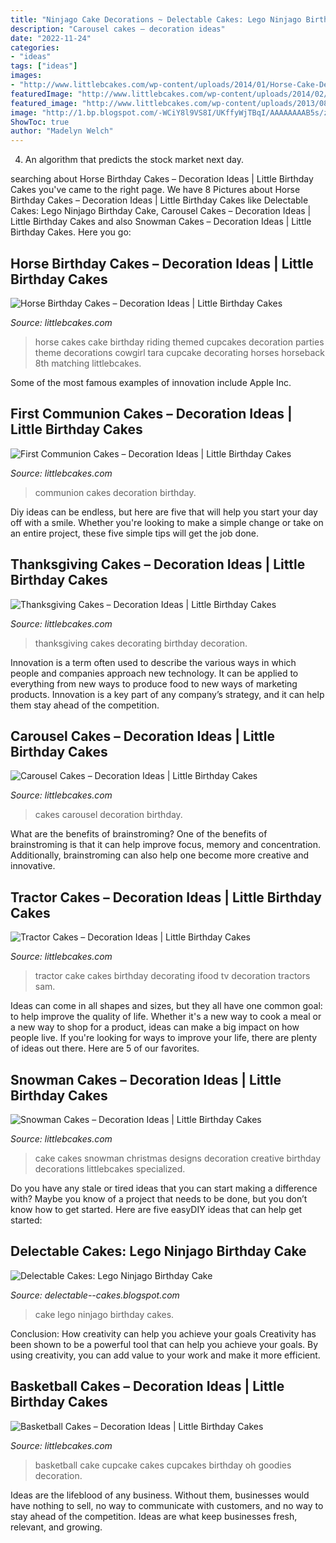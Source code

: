 ```yaml
---
title: "Ninjago Cake Decorations ~ Delectable Cakes: Lego Ninjago Birthday Cake"
description: "Carousel cakes – decoration ideas"
date: "2022-11-24"
categories:
- "ideas"
tags: ["ideas"]
images:
- "http://www.littlebcakes.com/wp-content/uploads/2014/01/Horse-Cake-Decorations-733x1024.jpg"
featuredImage: "http://www.littlebcakes.com/wp-content/uploads/2014/02/Pictures-of-First-Communion-Cakes.jpg"
featured_image: "http://www.littlebcakes.com/wp-content/uploads/2013/08/Pictures-of-Carousel-Cakes.jpg"
image: "http://1.bp.blogspot.com/-WCiY8l9VS8I/UKffyWjTBqI/AAAAAAAAB5s/znKHSwAFDLY/s1600/DSC05866.JPG"
ShowToc: true
author: "Madelyn Welch"
---
```



4. An algorithm that predicts the stock market next day.

	

		
searching about Horse Birthday Cakes – Decoration Ideas | Little Birthday Cakes you've came to the right page. We have 8 Pictures about Horse Birthday Cakes – Decoration Ideas | Little Birthday Cakes like Delectable Cakes: Lego Ninjago Birthday Cake, Carousel Cakes – Decoration Ideas | Little Birthday Cakes and also Snowman Cakes – Decoration Ideas | Little Birthday Cakes. Here you go:
		
    
## Horse Birthday Cakes – Decoration Ideas | Little Birthday Cakes

<img loading=lazy src="http://www.littlebcakes.com/wp-content/uploads/2014/01/Horse-Cake-Decorations-733x1024.jpg" onerror="this.onerror=null;this.src='https://tse1.mm.bing.net/th?id=OIP.4rFTXXEFfjmka-XZb92gewHaKW&amp;pid=15.1';" alt="Horse Birthday Cakes – Decoration Ideas | Little Birthday Cakes">

_Source: littlebcakes.com_

>horse cakes cake birthday riding themed cupcakes decoration parties theme decorations cowgirl tara cupcake decorating horses horseback 8th matching littlebcakes. 

	

Some of the most famous examples of innovation include Apple Inc.

    
## First Communion Cakes – Decoration Ideas | Little Birthday Cakes

<img loading=lazy src="http://www.littlebcakes.com/wp-content/uploads/2014/02/Pictures-of-First-Communion-Cakes.jpg" onerror="this.onerror=null;this.src='https://tse4.mm.bing.net/th?id=OIP.zfnm4-BTchu_Sb08NsrPoQHaMF&amp;pid=15.1';" alt="First Communion Cakes – Decoration Ideas | Little Birthday Cakes">

_Source: littlebcakes.com_

>communion cakes decoration birthday. 

	

Diy ideas can be endless, but here are five that will help you start your day off with a smile. Whether you're looking to make a simple change or take on an entire project, these five simple tips will get the job done.

    
## Thanksgiving Cakes – Decoration Ideas | Little Birthday Cakes

<img loading=lazy src="http://www.littlebcakes.com/wp-content/uploads/2014/05/Thanksgiving-Cakes-Decorating.jpg" onerror="this.onerror=null;this.src='https://tse3.mm.bing.net/th?id=OIP.UsLMReeLqgvXdfKdL7BgcAHaIO&amp;pid=15.1';" alt="Thanksgiving Cakes – Decoration Ideas | Little Birthday Cakes">

_Source: littlebcakes.com_

>thanksgiving cakes decorating birthday decoration. 

	

Innovation is a term often used to describe the various ways in which people and companies approach new technology. It can be applied to everything from new ways to produce food to new ways of marketing products. Innovation is a key part of any company’s strategy, and it can help them stay ahead of the competition.

    
## Carousel Cakes – Decoration Ideas | Little Birthday Cakes

<img loading=lazy src="http://www.littlebcakes.com/wp-content/uploads/2013/08/Pictures-of-Carousel-Cakes.jpg" onerror="this.onerror=null;this.src='https://tse4.mm.bing.net/th?id=OIP.bgwyqeF6PmLPB_FeS15KQQHaJ4&amp;pid=15.1';" alt="Carousel Cakes – Decoration Ideas | Little Birthday Cakes">

_Source: littlebcakes.com_

>cakes carousel decoration birthday. 

	

What are the benefits of brainstroming?
One of the benefits of brainstroming is that it can help improve focus, memory and concentration. Additionally, brainstroming can also help one become more creative and innovative.

    
## Tractor Cakes – Decoration Ideas | Little Birthday Cakes

<img loading=lazy src="http://www.littlebcakes.com/wp-content/uploads/2014/01/Tractor-Cake.jpg" onerror="this.onerror=null;this.src='https://tse3.mm.bing.net/th?id=OIP.1U-jZoKRv8fLNCujwKMqSgHaFj&amp;pid=15.1';" alt="Tractor Cakes – Decoration Ideas | Little Birthday Cakes">

_Source: littlebcakes.com_

>tractor cake cakes birthday decorating ifood tv decoration tractors sam. 

	

Ideas can come in all shapes and sizes, but they all have one common goal: to help improve the quality of life. Whether it's a new way to cook a meal or a new way to shop for a product, ideas can make a big impact on how people live. If you're looking for ways to improve your life, there are plenty of ideas out there. Here are 5 of our favorites.

    
## Snowman Cakes – Decoration Ideas | Little Birthday Cakes

<img loading=lazy src="http://www.littlebcakes.com/wp-content/uploads/2014/05/Snowman-Cakes.jpg" onerror="this.onerror=null;this.src='https://tse4.mm.bing.net/th?id=OIP.dgkXmuPLE-_3XeYWPI5WPQHaGI&amp;pid=15.1';" alt="Snowman Cakes – Decoration Ideas | Little Birthday Cakes">

_Source: littlebcakes.com_

>cake cakes snowman christmas designs decoration creative birthday decorations littlebcakes specialized. 

	

Do you have any stale or tired ideas that you can start making a difference with? Maybe you know of a project that needs to be done, but you don’t know how to get started. Here are five easyDIY ideas that can help get started: 

    
## Delectable Cakes: Lego Ninjago Birthday Cake

<img loading=lazy src="http://1.bp.blogspot.com/-WCiY8l9VS8I/UKffyWjTBqI/AAAAAAAAB5s/znKHSwAFDLY/s1600/DSC05866.JPG" onerror="this.onerror=null;this.src='https://tse1.mm.bing.net/th?id=OIP.k9wZT6e9HDc5dFbQEwLZQAHaH2&amp;pid=15.1';" alt="Delectable Cakes: Lego Ninjago Birthday Cake">

_Source: delectable--cakes.blogspot.com_

>cake lego ninjago birthday cakes. 

	

Conclusion: How creativity can help you achieve your goals
Creativity has been shown to be a powerful tool that can help you achieve your goals. By using creativity, you can add value to your work and make it more efficient.

    
## Basketball Cakes – Decoration Ideas | Little Birthday Cakes

<img loading=lazy src="http://www.littlebcakes.com/wp-content/uploads/2014/01/Basketball-Cupcake-Cake.jpg" onerror="this.onerror=null;this.src='https://tse1.mm.bing.net/th?id=OIP.jBg7Su2OtLfE5aUZGIUaugHaFj&amp;pid=15.1';" alt="Basketball Cakes – Decoration Ideas | Little Birthday Cakes">

_Source: littlebcakes.com_

>basketball cake cupcake cakes cupcakes birthday oh goodies decoration. 

	

Ideas are the lifeblood of any business. Without them, businesses would have nothing to sell, no way to communicate with customers, and no way to stay ahead of the competition. Ideas are what keep businesses fresh, relevant, and growing.

